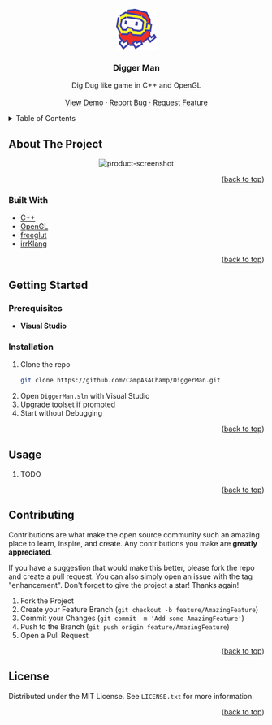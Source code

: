<div id="top"></div>

<!-- PROJECT LOGO -->
<br />
<div align="center">
  <a href="https://github.com/CampAsAChamp/DiggerMan">
    <img src="images/logo.svg" alt="Logo" width="80" height="80">
  </a>

<h3 align="center">Digger Man</h3>

  <p align="center">
    Dig Dug like game in C++ and OpenGL
    <br />
    <br />
    <a href="https://github.com/CampAsAChamp/DiggerMan">View Demo</a>
    ·
    <a href="https://github.com/CampAsAChamp/DiggerMan/issues">Report Bug</a>
    ·
    <a href="https://github.com/CampAsAChamp/DiggerMan/issues">Request Feature</a>
  </p>
</div>



<!-- TABLE OF CONTENTS -->
<details>
  <summary>Table of Contents</summary>
  <ol>
    <li>
      <a href="#about-the-project">About The Project</a>
      <ul>
        <li><a href="#built-with">Built With</a></li>
      </ul>
    </li>
    <li>
      <a href="#getting-started">Getting Started</a>
      <ul>
        <li><a href="#prerequisites">Prerequisites</a></li>
        <li><a href="#installation">Installation</a></li>
      </ul>
    </li>
    <li><a href="#usage">Usage</a></li>
    <li><a href="#contributing">Contributing</a></li>
    <li><a href="#license">License</a></li>
  </ol>
</details>



<!-- ABOUT THE PROJECT -->
## About The Project

<div align="center">

![product-screenshot]

</div>

<p align="right">(<a href="#top">back to top</a>)</p>



### Built With

* [C++](https://isocpp.org/)
* [OpenGL](https://www.opengl.org//)
* [freeglut](http://freeglut.sourceforge.net/)
* [irrKlang ](https://www.ambiera.com/irrklang/)

<p align="right">(<a href="#top">back to top</a>)</p>



<!-- GETTING STARTED -->
## Getting Started

### Prerequisites

* **Visual Studio**


### Installation

1. Clone the repo
    ```sh
    git clone https://github.com/CampAsAChamp/DiggerMan.git
    ```
2. Open `DiggerMan.sln` with Visual Studio
3. Upgrade toolset if prompted
4. Start without Debugging

<p align="right">(<a href="#top">back to top</a>)</p>



<!-- USAGE EXAMPLES -->
## Usage

1. TODO

<p align="right">(<a href="#top">back to top</a>)</p>


<!-- CONTRIBUTING -->
## Contributing

Contributions are what make the open source community such an amazing place to learn, inspire, and create. Any contributions you make are **greatly appreciated**.

If you have a suggestion that would make this better, please fork the repo and create a pull request. You can also simply open an issue with the tag "enhancement".
Don't forget to give the project a star! Thanks again!

1. Fork the Project
2. Create your Feature Branch (`git checkout -b feature/AmazingFeature`)
3. Commit your Changes (`git commit -m 'Add some AmazingFeature'`)
4. Push to the Branch (`git push origin feature/AmazingFeature`)
5. Open a Pull Request

<p align="right">(<a href="#top">back to top</a>)</p>



<!-- LICENSE -->
## License

Distributed under the MIT License. See `LICENSE.txt` for more information.

<p align="right">(<a href="#top">back to top</a>)</p>



<!-- MARKDOWN LINKS & IMAGES -->
<!-- https://www.markdownguide.org/basic-syntax/#reference-style-links -->
[contributors-shield]: https://img.shields.io/github/contributors/CampAsAChamp/msPaintAutomation.svg?style=for-the-badge
[contributors-url]: https://github.com/CampAsAChamp/msPaintAutomation/graphs/contributors
[forks-shield]: https://img.shields.io/github/forks/CampAsAChamp/msPaintAutomation.svg?style=for-the-badge
[forks-url]: https://github.com/CampAsAChamp/msPaintAutomation/network/members
[stars-shield]: https://img.shields.io/github/stars/CampAsAChamp/msPaintAutomation.svg?style=for-the-badge
[stars-url]: https://github.com/CampAsAChamp/msPaintAutomation/stargazers
[issues-shield]: https://img.shields.io/github/issues/CampAsAChamp/msPaintAutomation.svg?style=for-the-badge
[issues-url]: https://github.com/CampAsAChamp/msPaintAutomation/issues
[license-shield]: https://img.shields.io/github/license/CampAsAChamp/msPaintAutomation.svg?style=for-the-badge
[license-url]: https://github.com/CampAsAChamp/msPaintAutomation/blob/master/LICENSE.txt
[linkedin-shield]: https://img.shields.io/badge/-LinkedIn-black.svg?style=for-the-badge&logo=linkedin&colorB=555
[product-screenshot]: images/sample.gif
